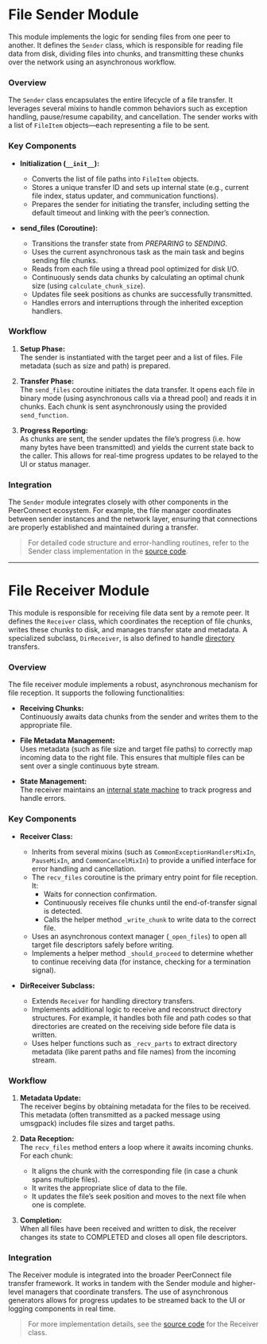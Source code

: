 # File Sender Module

This module implements the logic for sending files from one peer to another. It defines the `Sender` class, which is responsible for reading file data from disk, dividing files into chunks, and transmitting these chunks over the network using an asynchronous workflow.

### Overview

The `Sender` class encapsulates the entire lifecycle of a file transfer. It leverages several mixins to handle common behaviors such as exception handling, pause/resume capability, and cancellation. The sender works with a list of `FileItem` objects—each representing a file to be sent.

### Key Components

- **Initialization (`__init__`):**  
  - Converts the list of file paths into `FileItem` objects.
  - Stores a unique transfer ID and sets up internal state (e.g., current file index, status updater, and communication functions).
  - Prepares the sender for initiating the transfer, including setting the default timeout and linking with the peer’s connection.

- **send_files (Coroutine):**  
  - Transitions the transfer state from *PREPARING* to *SENDING*.
  - Uses the current asynchronous task as the main task and begins sending file chunks.
  - Reads from each file using a thread pool optimized for disk I/O.
  - Continuously sends data chunks by calculating an optimal chunk size (using `calculate_chunk_size`).
  - Updates file seek positions as chunks are successfully transmitted.
  - Handles errors and interruptions through the inherited exception handlers.

### Workflow

1. **Setup Phase:**  
   The sender is instantiated with the target peer and a list of files. File metadata (such as size and path) is prepared.

2. **Transfer Phase:**  
   The `send_files` coroutine initiates the data transfer. It opens each file in binary mode (using asynchronous calls via a thread pool) and reads it in chunks. Each chunk is sent asynchronously using the provided `send_function`.

3. **Progress Reporting:**  
   As chunks are sent, the sender updates the file’s progress (i.e. how many bytes have been transmitted) and yields the current state back to the caller. This allows for real-time progress updates to be relayed to the UI or status manager.

### Integration

The `Sender` module integrates closely with other components in the PeerConnect ecosystem. For example, the file manager coordinates between sender instances and the network layer, ensuring that connections are properly established and maintained during a transfer.

> For detailed code structure and error-handling routines, refer to the Sender class implementation in the [source code](https://github.com/ShaikAli65/PeerConnect/blob/dev/src/transfers/files/sender.py).
---


# File Receiver Module

This module is responsible for receiving file data sent by a remote peer. It defines the `Receiver` class, which coordinates the reception of file chunks, writes these chunks to disk, and manages transfer state and metadata. A specialized subclass, `DirReceiver`, is also defined to handle [directory](https://github.com/ShaikAli65/PeerConnect/blob/dev/docs/managers/directory.md) transfers.

### Overview

The file receiver module implements a robust, asynchronous mechanism for file reception. It supports the following functionalities:

- **Receiving Chunks:**  
  Continuously awaits data chunks from the sender and writes them to the appropriate file.

- **File Metadata Management:**  
  Uses metadata (such as file size and target file paths) to correctly map incoming data to the right file. This ensures that multiple files can be sent over a single continuous byte stream.

- **State Management:**  
  The receiver maintains an [internal state machine](https://github.com/ShaikAli65/PeerConnect/blob/dev/src/transfers/__init__.py) to track progress and handle errors.

### Key Components

- **Receiver Class:**  
  - Inherits from several mixins (such as `CommonExceptionHandlersMixIn`, `PauseMixIn`, and `CommonCancelMixIn`) to provide a unified interface for error handling and cancellation.
  - The `recv_files` coroutine is the primary entry point for file reception. It:
    - Waits for connection confirmation.
    - Continuously receives file chunks until the end-of-transfer signal is detected.
    - Calls the helper method `_write_chunk` to write data to the correct file.
  - Uses an asynchronous context manager (`_open_files`) to open all target file descriptors safely before writing.
  - Implements a helper method `_should_proceed` to determine whether to continue receiving data (for instance, checking for a termination signal).

- **DirReceiver Subclass:**  
  - Extends `Receiver` for handling directory transfers.
  - Implements additional logic to receive and reconstruct directory structures. For example, it handles both file and path codes so that directories are created on the receiving side before file data is written.
  - Uses helper functions such as `_recv_parts` to extract directory metadata (like parent paths and file names) from the incoming stream.

### Workflow

1. **Metadata Update:**  
   The receiver begins by obtaining metadata for the files to be received. This metadata (often transmitted as a packed message using umsgpack) includes file sizes and target paths.

2. **Data Reception:**  
   The `recv_files` method enters a loop where it awaits incoming chunks. For each chunk:
   - It aligns the chunk with the corresponding file (in case a chunk spans multiple files).
   - It writes the appropriate slice of data to the file.
   - It updates the file’s seek position and moves to the next file when one is complete.

3. **Completion:**  
   When all files have been received and written to disk, the receiver changes its state to COMPLETED and closes all open file descriptors.

### Integration

The Receiver module is integrated into the broader PeerConnect file transfer framework. It works in tandem with the Sender module and higher-level managers that coordinate transfers. The use of asynchronous generators allows for progress updates to be streamed back to the UI or logging components in real time.

> For more implementation details, see the [source code](https://github.com/ShaikAli65/PeerConnect/blob/dev/src/transfers/files/receiver.py) for the Receiver class.
